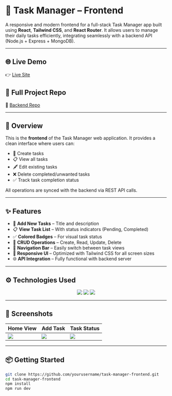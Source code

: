 # 📝 Task Manager – Frontend

A responsive and modern frontend for a full-stack Task Manager app built using **React**, **Tailwind CSS**, and **React Router**. It allows users to manage their daily tasks efficiently, integrating seamlessly with a backend API (Node.js + Express + MongoDB).

---

## 🌐 Live Demo

👉 [Live Site](https://your-deployment-link.com)

## 📂 Full Project Repo

🔗 [Backend Repo](https://github.com/yourusername/task-manager-backend)

---

## 📌 Overview

This is the **frontend** of the Task Manager web application. It provides a clean interface where users can:

- 🧾 Create tasks
- 📋 View all tasks
- 🖋️ Edit existing tasks
- ❌ Delete completed/unwanted tasks
- ✅ Track task completion status

All operations are synced with the backend via REST API calls.

---

## ✨ Features

- 🧾 **Add New Tasks** – Title and description
- 📋 **View Task List** – With status indicators (Pending, Completed)
- ✅ **Colored Badges** – For visual task status
- 🔄 **CRUD Operations** – Create, Read, Update, Delete
- 🧭 **Navigation Bar** – Easily switch between task views
- 🎯 **Responsive UI** – Optimized with Tailwind CSS for all screen sizes
- 🌐 **API Integration** – Fully functional with backend server

---

## ⚙️ Technologies Used

<div align="center">
  <img src="https://skillicons.dev/icons?i=react,tailwind,vite,js" />
  <img src="https://img.shields.io/badge/React%20Router-CA4245?style=for-the-badge&logo=reactrouter&logoColor=white" />
  <img src="https://img.shields.io/badge/REST%20API-2C8EBB?style=for-the-badge&logo=fastapi&logoColor=white" />
</div>

---

## 📸 Screenshots

| Home View | Add Task | Task Status |
|---|---|---|
| ![](https://user-images.githubusercontent.com/yourusername/home-view.png) | ![](https://user-images.githubusercontent.com/yourusername/add-task.png) | ![](https://user-images.githubusercontent.com/yourusername/status-badge.png) |

---

## 📦 Getting Started

```bash
git clone https://github.com/yourusername/task-manager-frontend.git
cd task-manager-frontend
npm install
npm run dev

